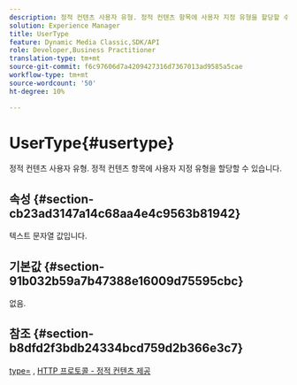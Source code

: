 ```yaml
---
description: 정적 컨텐츠 사용자 유형. 정적 컨텐츠 항목에 사용자 지정 유형을 할당할 수 있습니다.
solution: Experience Manager
title: UserType
feature: Dynamic Media Classic,SDK/API
role: Developer,Business Practitioner
translation-type: tm+mt
source-git-commit: f6c97606d7a4209427316d7367013ad9585a5cae
workflow-type: tm+mt
source-wordcount: '50'
ht-degree: 10%

---
```



# UserType{#usertype}

정적 컨텐츠 사용자 유형. 정적 컨텐츠 항목에 사용자 지정 유형을 할당할 수 있습니다.

## 속성 {#section-cb23ad3147a14c68aa4e4c9563b81942}

텍스트 문자열 값입니다.

## 기본값 {#section-91b032b59a7b47388e16009d75595cbc}

없음.

## 참조 {#section-b8dfd2f3bdb24334bcd759d2b366e3c7}

[type=](/help/aem-is-ir-api/is-api/http-ref/image-serving-api-ref/c-http-protocol-reference/c-command-reference/r-type.md) ,  [HTTP 프로토콜 - 정적 컨텐츠 제공](/help/aem-is-ir-api/is-api/http-ref/image-serving-api-ref/c-http-protocol-reference/c-syntax-and-features/r-serving-static-non-image-content.md)
